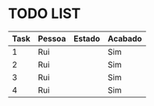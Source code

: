 # TODO LIST

| Task           | Pessoa      | Estado         | Acabado | 
|----------------|-------------|----------------|---------|
| 1              | Rui         |                |   Sim   |  
| 2              | Rui         |                |   Sim   |
| 3              | Rui         |                |   Sim   |
| 4              | Rui         |                |   Sim   |
